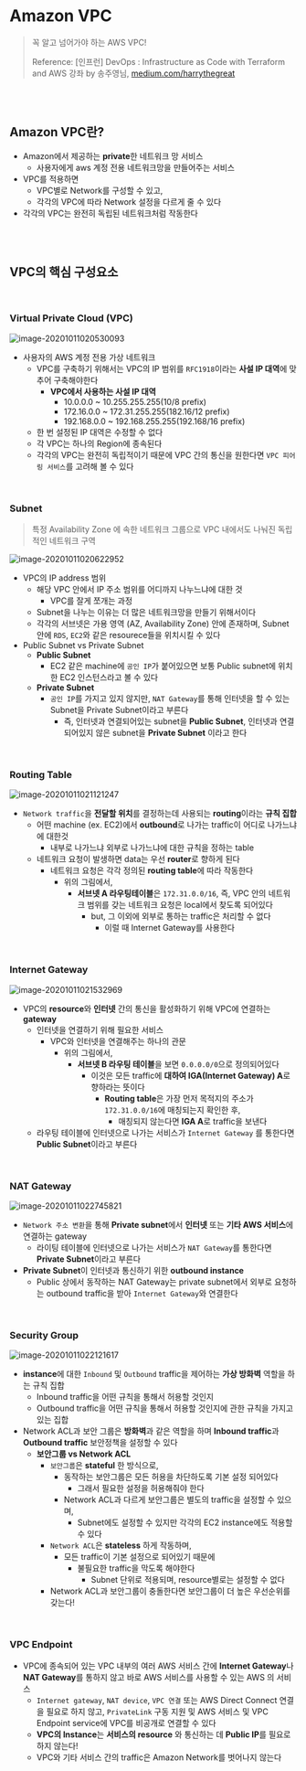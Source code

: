 # Amazon VPC

> 꼭 알고 넘어가야 하는 AWS VPC!
>
> Reference: [인프런] DevOps : Infrastructure as Code with Terraform and AWS 강좌 by 송주영님, [medium.com/harrythegreat](https://medium.com/harrythegreat/aws-%EA%B0%80%EC%9E%A5%EC%89%BD%EA%B2%8C-vpc-%EA%B0%9C%EB%85%90%EC%9E%A1%EA%B8%B0-71eef95a7098)

<br>

<br>

## Amazon VPC란?

- Amazon에서 제공하는 **private**한 네트워크 망 서비스
  - 사용자에게 aws 계정 전용 네트워크망을 만들어주는 서비스
- VPC를 적용하면
  - VPC별로 Network를 구성할 수 있고,
  - 각각의 VPC에 따라 Network 설정을 다르게 줄 수 있다
- 각각의 VPC는 완전히 독립된 네트워크처럼 작동한다

<br>

<br>

## VPC의 핵심 구성요소

<br>

### Virtual Private Cloud (VPC)

![image-20201011020530093](../../images/image-20201011020530093.png)

- 사용자의 AWS 계정 전용 가상 네트워크
  - VPC를 구축하기 위해서는 VPC의 IP 범위를 `RFC1918`이라는 **사설 IP 대역**에 맞추어 구축해야한다
    - **VPC에서 사용하는 사설 IP 대역**
      - 10.0.0.0 ~ 10.255.255.255(10/8 prefix)
      - 172.16.0.0 ~ 172.31.255.255(182.16/12 prefix)
      - 192.168.0.0 ~ 192.168.255.255(192.168/16 prefix)
  - 한 번 설정된 IP 대역은 수정할 수 없다
  - 각 VPC는 하나의 Region에 종속된다
  - 각각의 VPC는 완전히 독립적이기 때문에 VPC 간의 통신을 원한다면 `VPC 피어링 서비스`를 고려해 볼 수 있다

<br>

### Subnet

> 특정 Availability Zone 에 속한 네트워크 그룹으로 VPC 내에서도 나눠진 독립적인 네트워크 구역

![image-20201011020622952](../../images/image-20201011020622952.png)

- VPC의 IP address 범위
  - 해당 VPC 안에서 IP 주소 범위를 어디까지 나누느냐에 대한 것
    - VPC를 잘게 쪼개는 과정
  - Subnet을 나누는 이유는 더 많은 네트워크망을 만들기 위해서이다
  - 각각의 서브넷은 가용 영역 (AZ, Availability Zone) 안에 존재하며, Subnet 안에 `RDS`, `EC2`와 같은 resourece들을 위치시킬 수 있다
- Public Subnet vs Private Subnet
  - **Public Subnet**
    - EC2 같은 machine에 `공인 IP`가 붙어있으면 보통 Public subnet에 위치한 EC2 인스턴스라고 볼 수 있다
  - **Private Subnet**
    - `공인 IP`를 가지고 있지 않지만, `NAT Gateway`를 통해 인터넷을 할 수 있는 Subnet을 Private Subnet이라고 부른다
      - 즉, 인터넷과 연결되어있는 subnet을 **Public Subnet**, 인터넷과 연결되어있지 않은 subnet을 **Private Subnet** 이라고 한다

<br>

### Routing Table

![image-20201011021121247](../../images/image-20201011021121247.png)

- `Network traffic`을 **전달할 위치**를 결정하는데 사용되는 **routing**이라는 **규칙 집합**
  - 어떤 machine (ex. EC2)에서 **outbound**로 나가는 traffic이 어디로 나가느냐에 대한것
    - 내부로 나가느냐 외부로 나가느냐에 대한 규칙을 정하는 table
  - 네트워크 요청이 발생하면 data는 우선 **router**로 향하게 된다
    - 네트워크 요청은 각각 정의된 **routing table**에 따라 작동한다
      - 위의 그림에서,
        - **서브넷 A 라우팅테이블**은 `172.31.0.0/16`, 즉, VPC 안의 네트워크 범위를 갖는 네트워크 요청은 local에서 찾도록 되어있다
          - but, 그 이외에 외부로 통하는 traffic은 처리할 수 없다
            - 이럴 때 Internet Gateway를 사용한다

<br>

### Internet Gateway

![image-20201011021532969](../../images/image-20201011021532969.png)

- VPC의 **resource**와 **인터넷** 간의 통신을 활성화하기 위해 VPC에 연결하는 **gateway**
  - 인터넷을 연결하기 위해 필요한 서비스
    - VPC와 인터넷을 연결해주는 하나의 관문
      - 위의 그림에서,
        - **서브넷 B 라우팅 테이블**을 보면 `0.0.0.0/0`으로 정의되어있다
          - 이것은 모든 traffic에 **대하여 IGA(Internet Gateway) A**로 향하라는 뜻이다
            - **Routing table**은 가장 먼저 목적지의 주소가 `172.31.0.0/16`에 매칭되는지 확인한 후,
              - 매칭되지 않는다면 **IGA A**로 traffic을 보낸다
  - 라우팅 테이블에 인터넷으로 나가는 서비스가 `Internet Gateway` 를 통한다면 **Public Subnet**이라고 부른다

<br>

### NAT Gateway

![image-20201011022745821](../../images/image-20201011022745821.png)

- `Network 주소 변환`을 통해 **Private subnet**에서 **인터넷** 또는 **기타 AWS 서비스**에 연결하는 gateway
  - 라이팅 테이블에 인터넷으로 나가는 서비스가 `NAT Gateway`를 통한다면 **Private Subnet**이라고 부른다
- **Private Subnet**이 인터넷과 통신하기 위한 **outbound instance**
  - Public 상에서 동작하는 NAT Gateway는 private subnet에서 외부로 요청하는 outbound traffic을 받아 `Internet Gateway`와 연결한다

<br>

### Security Group

![image-20201011022121617](../../images/image-20201011022121617.png)

- **instance**에 대한 `Inbound` 및 `Outbound` traffic을 제어하는 **가상 방화벽** 역할을 하는 규칙 집합
  - Inbound traffic을 어떤 규칙을 통해서 허용할 것인지
  - Outbound traffic을 어떤 규칙을 통해서 허용할 것인지에 관한 규칙을 가지고 있는 집합
- Network ACL과 보안 그룹은 **방화벽**과 같은 역할을 하며 **Inbound traffic**과 **Outbound traffic** 보안정책을 설정할 수 있다
  - **보안그룹 vs Network ACL**
    - `보안그룹`은 **stateful** 한 방식으로,
      - 동작하는 보안그룹은 모든 허용을 차단하도록 기본 설정 되어있다
        - 그래서 필요한 설정을 허용해줘야 한다
      - Network ACL과 다르게 보안그룹은 별도의 traffic을 설정할 수 있으며,
        - Subnet에도 설정할 수 있지만 각각의 EC2 instance에도 적용할 수 있다
    - `Network ACL`은 **stateless** 하게 작동하며,
      - 모든 traffic이 기본 설정으로 되어있기 때문에
        - 불필요한 traffic을 막도록 해야한다
          - Subnet 단위로 적용되며, resource별로는 설정할 수 없다
    - Network ACL과 보안그룹이 충돌한다면 보안그룹이 더 높은 우선순위를 갖는다!

 <br>

### VPC Endpoint

- VPC에 종속되어 있는 VPC 내부의 여러 AWS 서비스 간에 **Internet Gateway**나 **NAT Gateway**를 통하지 않고 바로 AWS 서비스를 사용할 수 있는 AWS 의 서비스
  - `Internet gateway`, `NAT device`, `VPC 연결` 또는 AWS Direct Connect 연결을 필요로 하지 않고, `PrivateLink` 구동 지원 및 AWS 서비스 및 VPC Endpoint service에 VPC를 비공개로 연결할 수 있다
  - **VPC의 Instance**는 **서비스의 resource** 와 통신하는 데 **Public IP**를 필요로 하지 않는다!
  - VPC와 기타 서비스 간의 traffic은 Amazon Network를 벗어나지 않는다
